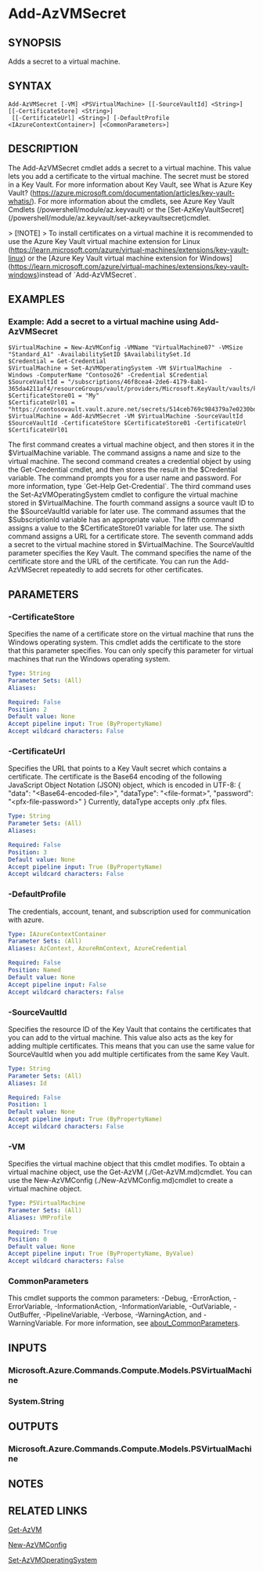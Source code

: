 ﻿---
external help file: Microsoft.Azure.PowerShell.Cmdlets.Compute.dll-Help.xml
Module Name: Az.Compute
online version: https://learn.microsoft.com/powershell/module/az.compute/add-azvmsecret
schema: 2.0.0
---

# Add-AzVMSecret

## SYNOPSIS
Adds a secret to a virtual machine.

## SYNTAX

```
Add-AzVMSecret [-VM] <PSVirtualMachine> [[-SourceVaultId] <String>] [[-CertificateStore] <String>]
 [[-CertificateUrl] <String>] [-DefaultProfile <IAzureContextContainer>] [<CommonParameters>]
```

## DESCRIPTION
The Add-AzVMSecret cmdlet adds a secret to a virtual machine.
This value lets you add a certificate to the virtual machine.
The secret must be stored in a Key Vault.
For more information about Key Vault, see What is Azure Key Vault?
(https://azure.microsoft.com/documentation/articles/key-vault-whatis/).
For more information about the cmdlets, see Azure Key Vault Cmdlets (/powershell/module/az.keyvault) or the \[Set-AzKeyVaultSecret\](/powershell/module/az.keyvault/set-azkeyvaultsecret)cmdlet.

\> \[!NOTE\]  \> To install certificates on a virtual machine it is recommended to use the Azure Key Vault virtual machine extension for Linux (https://learn.microsoft.com/azure/virtual-machines/extensions/key-vault-linux) or the \[Azure Key Vault virtual machine extension for Windows\](https://learn.microsoft.com/azure/virtual-machines/extensions/key-vault-windows)instead of \`Add-AzVMSecret\`.

## EXAMPLES

### Example: Add a secret to a virtual machine using Add-AzVMSecret
```
$VirtualMachine = New-AzVMConfig -VMName "VirtualMachine07" -VMSize "Standard_A1" -AvailabilitySetID $AvailabilitySet.Id
$Credential = Get-Credential
$VirtualMachine = Set-AzVMOperatingSystem -VM $VirtualMachine  -Windows -ComputerName "Contoso26" -Credential $Credential
$SourceVaultId = "/subscriptions/46f8cea4-2de6-4179-8ab1-365da4211af4/resourceGroups/vault/providers/Microsoft.KeyVault/vaults/keyvault"
$CertificateStore01 = "My"
$CertificateUrl01 = "https://contosovault.vault.azure.net/secrets/514ceb769c984379a7e0230bdd703272"
$VirtualMachine = Add-AzVMSecret -VM $VirtualMachine -SourceVaultId $SourceVaultId -CertificateStore $CertificateStore01 -CertificateUrl $CertificateUrl01
```

The first command creates a virtual machine object, and then stores it in the $VirtualMachine variable.
The command assigns a name and size to the virtual machine.
The second command creates a credential object by using the Get-Credential cmdlet, and then stores the result in the $Credential variable.
The command prompts you for a user name and password.
For more information, type \`Get-Help Get-Credential\`.
The third command uses the Set-AzVMOperatingSystem cmdlet to configure the virtual machine stored in $VirtualMachine.
The fourth command assigns a source vault ID to the $SourceVaultId variable for later use.
The command assumes that the $SubscriptionId variable has an appropriate value.
The fifth command assigns a value to the $CertificateStore01 variable for later use.
The sixth command assigns a URL for a certificate store.
The seventh command adds a secret to the virtual machine stored in $VirtualMachine.
The SourceVaultId parameter specifies the Key Vault.
The command specifies the name of the certificate store and the URL of the certificate.
You can run the Add-AzVMSecret repeatedly to add secrets for other certificates.

## PARAMETERS

### -CertificateStore
Specifies the name of a certificate store on the virtual machine that runs the Windows operating system.
This cmdlet adds the certificate to the store that this parameter specifies.
You can only specify this parameter for virtual machines that run the Windows operating system.

```yaml
Type: String
Parameter Sets: (All)
Aliases:

Required: False
Position: 2
Default value: None
Accept pipeline input: True (ByPropertyName)
Accept wildcard characters: False
```

### -CertificateUrl
Specifies the URL that points to a Key Vault secret which contains a certificate.
The certificate is the Base64 encoding of the following JavaScript Object Notation (JSON) object, which is encoded in UTF-8: { "data": "\<Base64-encoded-file\>", "dataType": "\<file-format\>", "password": "\<pfx-file-password\>" } Currently, dataType accepts only .pfx files.

```yaml
Type: String
Parameter Sets: (All)
Aliases:

Required: False
Position: 3
Default value: None
Accept pipeline input: True (ByPropertyName)
Accept wildcard characters: False
```

### -DefaultProfile
The credentials, account, tenant, and subscription used for communication with azure.

```yaml
Type: IAzureContextContainer
Parameter Sets: (All)
Aliases: AzContext, AzureRmContext, AzureCredential

Required: False
Position: Named
Default value: None
Accept pipeline input: False
Accept wildcard characters: False
```

### -SourceVaultId
Specifies the resource ID of the Key Vault that contains the certificates that you can add to the virtual machine.
This value also acts as the key for adding multiple certificates.
This means that you can use the same value for SourceVaultId when you add multiple certificates from the same Key Vault.

```yaml
Type: String
Parameter Sets: (All)
Aliases: Id

Required: False
Position: 1
Default value: None
Accept pipeline input: True (ByPropertyName)
Accept wildcard characters: False
```

### -VM
Specifies the virtual machine object that this cmdlet modifies.
To obtain a virtual machine object, use the Get-AzVM (./Get-AzVM.md)cmdlet.
You can use the New-AzVMConfig (./New-AzVMConfig.md)cmdlet to create a virtual machine object.

```yaml
Type: PSVirtualMachine
Parameter Sets: (All)
Aliases: VMProfile

Required: True
Position: 0
Default value: None
Accept pipeline input: True (ByPropertyName, ByValue)
Accept wildcard characters: False
```

### CommonParameters
This cmdlet supports the common parameters: -Debug, -ErrorAction, -ErrorVariable, -InformationAction, -InformationVariable, -OutVariable, -OutBuffer, -PipelineVariable, -Verbose, -WarningAction, and -WarningVariable. For more information, see [about_CommonParameters](http://go.microsoft.com/fwlink/?LinkID=113216).

## INPUTS

### Microsoft.Azure.Commands.Compute.Models.PSVirtualMachine
### System.String
## OUTPUTS

### Microsoft.Azure.Commands.Compute.Models.PSVirtualMachine
## NOTES

## RELATED LINKS

[Get-AzVM]()

[New-AzVMConfig]()

[Set-AzVMOperatingSystem]()

